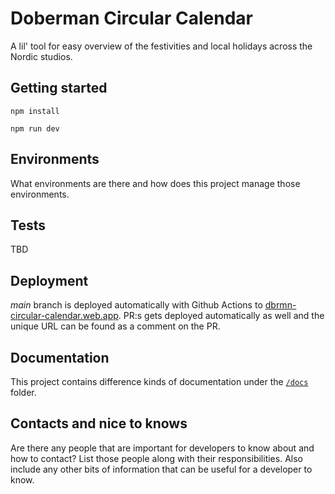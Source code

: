 # Doberman Circular Calendar

A lil' tool for easy overview of the festivities and local holidays across the Nordic studios.

## Getting started

`npm install`

`npm run dev`

## Environments

What environments are there and how does this project manage those environments.

## Tests

TBD

## Deployment

_main_ branch is deployed automatically with Github Actions to [dbrmn-circular-calendar.web.app](). PR:s gets deployed automatically as well and the unique URL can be found as a comment on the PR.

## Documentation

This project contains difference kinds of documentation under the [`/docs`](/docs) folder.

## Contacts and nice to knows

Are there any people that are important for developers to know about and how to contact? List those people along with their responsibilities. Also include any other bits of information that can be useful for a developer to know.
